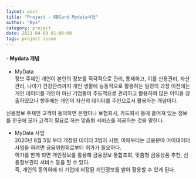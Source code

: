 ```yaml
---
layout: post
title: "Project - KBCard Mydata사업"
author: "Bys"
category: project
date: 2021-04-03 01:00:00
tags: project issue
---
```


#### **- Mydata 개념**   
- MyData  
정보 주체인 개인이 본인의 정보를 적극적으로 관리, 통제하고,  이를 신용관리, 자산관리, 나아가 건강관리까지 개인 생활에 능동적으로 활용하는 일련의 과정 이전에는 개인 데이터를 개인이 아닌 기업들이 주도적으로 관리하고 활용하여 많은 이익을 창출하였으나 향후에는 개인이 자신의 데이터를 주인으로서 활용하는 개념이다.  

신용정보 주체인 고객이 동의하면 은행이나 보험회사, 카드회사 등에 흩어져 있는 정보를 한곳에 모아 고객이 필요로 하는 맞춤형 서비스를 제공하는 것을 말한다.  

- MyData 사업  
2020년 8월 5일 부터 개정된 데이터 3법이 시행, 이때부터는 금융분야 마이데이터 사업을 하려면 금융위원회로부터 허가가 필요하다.  
허가를 받게 되면 개인정보를 활용해 금융정보 통합조회, 맞춤형 금융상품 추천, 신용정보관리 서비스 등을 할 수 있다.  
즉, 개인의 동의하에 타 기업에 저장된 개인정보를 받아 활용할 수 있게 된다.  

<br><br>

